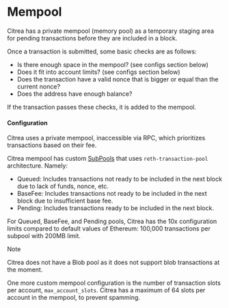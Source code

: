 # Mempool

Citrea has a private mempool (memory pool) as a temporary staging area for pending transactions before they are included in a block. 

Once a transaction is submitted, some basic checks are as follows:
- Is there enough space in the mempool? (see configs section below)
- Does it fit into account limits? (see configs section below)
- Does the transaction have a valid nonce that is bigger or equal than the current nonce?
- Does the address have enough balance?

If the transaction passes these checks, it is added to the mempool. 

#### Configuration

Citrea uses a private mempool, inaccessible via RPC, which prioritizes transactions based on their fee.

Citrea mempool has custom [SubPools](https://reth.rs/docs/reth_transaction_pool/enum.SubPool.html#variants) that uses `reth-transaction-pool` architecture. Namely:
- Queued: Includes transactions not ready to be included in the next block due to lack of funds, nonce, etc.
- BaseFee: Includes transactions not ready to be included in the next block due to insufficient base fee.
- Pending: Includes transactions ready to be included in the next block.

For Queued, BaseFee, and Pending pools, Citrea has the 10x configuration limits compared to default values of Ethereum: 100,000 transactions per subpool with 200MB limit.

> [!NOTE]
> Citrea does not have a Blob pool as it does not support blob transactions at the moment. 

One more custom mempool configuration is the number of transaction slots per account, `max_account_slots`. Citrea has a maximum of 64 slots per account in the mempool, to prevent spamming.
